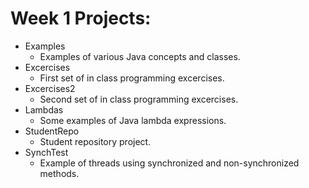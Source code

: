 # Week 1 Projects:
+ Examples
  + Examples of various Java concepts and classes.
+ Excercises
  + First set of in class programming excercises.
+ Excercises2
  + Second set of in class programming excercises.
+ Lambdas
  + Some examples of Java lambda expressions.
+ StudentRepo
  + Student repository project.
+ SynchTest
  + Example of threads using synchronized and non-synchronized methods.
